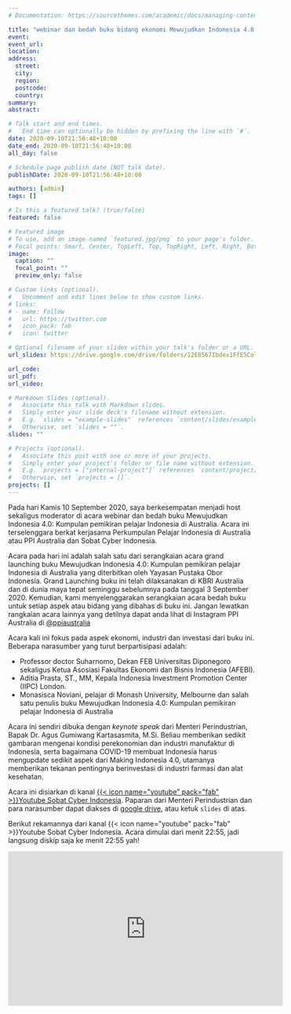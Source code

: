 ```yaml
---
# Documentation: https://sourcethemes.com/academic/docs/managing-content/

title: "webinar dan bedah buku bidang ekonomi Mewujudkan Indonesia 4.0: Kumpulan pemikiran pelajar Indonesia di Australia"
event:
event_url:
location:
address:
  street:
  city:
  region:
  postcode:
  country:
summary:
abstract:

# Talk start and end times.
#   End time can optionally be hidden by prefixing the line with `#`.
date: 2020-09-10T21:56:48+10:00
date_end: 2020-09-10T21:56:48+10:00
all_day: false

# Schedule page publish date (NOT talk date).
publishDate: 2020-09-10T21:56:48+10:00

authors: [admin]
tags: []

# Is this a featured talk? (true/false)
featured: false

# Featured image
# To use, add an image named `featured.jpg/png` to your page's folder. 
# Focal points: Smart, Center, TopLeft, Top, TopRight, Left, Right, BottomLeft, Bottom, BottomRight.
image:
  caption: ""
  focal_point: ""
  preview_only: false

# Custom links (optional).
#   Uncomment and edit lines below to show custom links.
# links:
# - name: Follow
#   url: https://twitter.com
#   icon_pack: fab
#   icon: twitter

# Optional filename of your slides within your talk's folder or a URL.
url_slides: https://drive.google.com/drive/folders/12E8567Ibdex1FfE5ColmqvKeKmIQx8Wn?usp=sharing

url_code:
url_pdf:
url_video:

# Markdown Slides (optional).
#   Associate this talk with Markdown slides.
#   Simply enter your slide deck's filename without extension.
#   E.g. `slides = "example-slides"` references `content/slides/example-slides.md`.
#   Otherwise, set `slides = ""`.
slides: ""

# Projects (optional).
#   Associate this post with one or more of your projects.
#   Simply enter your project's folder or file name without extension.
#   E.g. `projects = ["internal-project"]` references `content/project/deep-learning/index.md`.
#   Otherwise, set `projects = []`.
projects: []
---
```


Pada hari Kamis 10 September 2020, saya berkesempatan menjadi host sekaligus moderator di acara webinar dan bedah buku Mewujudkan Indonesia 4.0: Kumpulan pemikiran pelajar Indonesia di Australia. Acara ini terselenggara berkat kerjasama Perkumpulan Pelajar Indonesia di Australia atau PPI Australia dan Sobat Cyber Indonesia.

Acara pada hari ini adalah salah satu dari serangkaian acara grand launching buku Mewujudkan Indonesia 4.0: Kumpulan pemikiran pelajar Indonesia di Australia yang diterbitkan oleh Yayasan Pustaka Obor Indonesia. Grand Launching buku ini telah dilaksanakan di KBRI Australia dan di dunia maya tepat seminggu sebelumnya pada tanggal 3 September 2020. Kemudian, kami menyelenggarakan serangkaian acara bedah buku untuk setiap aspek atau bidang yang dibahas di buku ini. Jangan lewatkan rangkaian acara lainnya yang detilnya dapat anda lihat di Instagram PPI Australia di [@ppiaustralia](https://www.instagram.com/ppiaustralia/?hl=en)

Acara kali ini fokus pada aspek ekonomi, industri dan investasi dari buku ini. Beberapa narasumber yang turut berpartisipasi adalah:

- Professor doctor Suharnomo, Dekan FEB Universitas Diponegoro sekaligus Ketua Asosiasi Fakultas Ekonomi dan Bisnis Indonesia (AFEBI). 
- Aditia Prasta, ST., MM, Kepala Indonesia Investment Promotion Center (IIPC) London. 
- Monasisca Noviani, pelajar di Monash University, Melbourne dan salah satu penulis buku Mewujudkan Indonesia 4.0: Kumpulan pemikiran pelajar Indonesia di Australia

Acara ini sendiri dibuka dengan *keynote speak* dari Menteri Perindustrian, Bapak Dr. Agus Gumiwang Kartasasmita, M.Si. Beliau memberikan sedikit gambaran mengenai kondisi perekonomian dan industri manufaktur di Indonesia, serta bagaimana COVID-19 membuat Indonesia harus mengupdate sedikit aspek dari Making Indonesia 4.0, utamanya memberikan tekanan pentingnya berinvestasi di industri farmasi dan alat kesehatan.

Acara ini disiarkan di kanal [{{< icon name="youtube" pack="fab" >}}Youtube Sobat Cyber Indonesia](https://www.youtube.com/channel/UCl_e8NwGVoNhSGr8tniUHGg). Paparan dari Menteri Perindustrian dan para narasumber dapat diakses di [google drive](https://drive.google.com/drive/folders/12E8567Ibdex1FfE5ColmqvKeKmIQx8Wn?usp=sharing), atau ketuk `slides` di atas.

Berikut rekamannya dari kanal {{< icon name="youtube" pack="fab" >}}Youtube Sobat Cyber Indonesia. Acara dimulai dari menit 22:55, jadi langsung diskip saja ke menit 22:55 yah!

<iframe width="560" height="315" src="https://www.youtube.com/embed/sqfMf4WN_d4" frameborder="0" allow="accelerometer; autoplay; encrypted-media; gyroscope; picture-in-picture" allowfullscreen></iframe>
